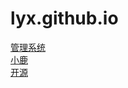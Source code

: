 # lyx.github.io 
<a href="https://zheshiliuyixiaoa.github.io/zuye02/html/guanlixitong.html">管理系统</a>
<br>
<a href="https://zheshiliuyixiaoa.github.io/zuye02/html/xiaolu.html">小鹿</a>
<br>
<a href="https://zheshiliuyixiaoa.github.io/%E5%BC%80%E6%BA%90/html/zuoye.html">开源</a>
